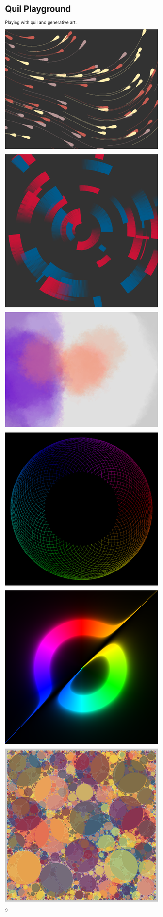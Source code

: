 # Quil Playground

Playing with quil and generative art.

![Raindrops](out/raindrops_34df5.png)

![Circles](out/circles_ef4e2.png)

![Watercolor](out/watercolor_5ec75.png)

![Spyrograph](out/roulette_4dd7e.png)

![Blackhole](out/horizon_hsv_hard.png)

![Circlepacking](out/circles_packs_15eeb.png)

:)
